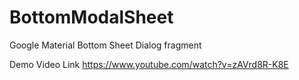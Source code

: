 # BottomModalSheet
Google Material Bottom Sheet Dialog fragment

Demo Video Link
https://www.youtube.com/watch?v=zAVrd8R-K8E


